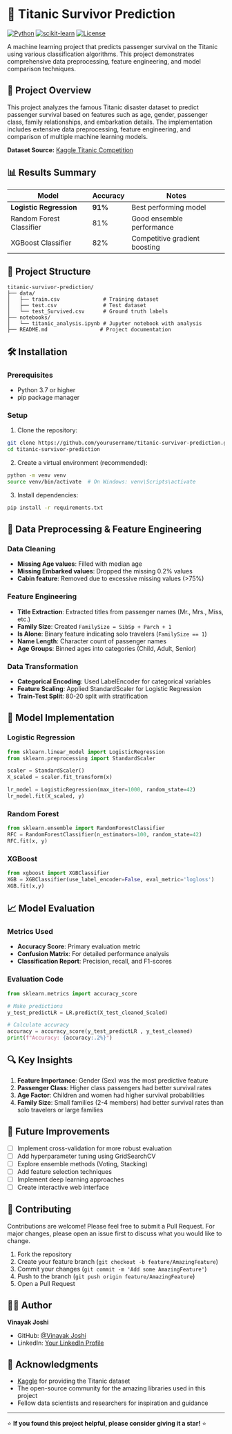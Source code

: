 # 🚢 Titanic Survivor Prediction

[![Python](https://img.shields.io/badge/Python-3.7%2B-blue.svg)](https://www.python.org/)
[![scikit-learn](https://img.shields.io/badge/scikit--learn-1.0%2B-orange.svg)](https://scikit-learn.org/)
[![License](https://img.shields.io/badge/License-MIT-green.svg)](LICENSE)

A machine learning project that predicts passenger survival on the Titanic using various classification algorithms. This project demonstrates comprehensive data preprocessing, feature engineering, and model comparison techniques.

## 🎯 Project Overview

This project analyzes the famous Titanic disaster dataset to predict passenger survival based on features such as age, gender, passenger class, family relationships, and embarkation details. The implementation includes extensive data preprocessing, feature engineering, and comparison of multiple machine learning models.

**Dataset Source:** [Kaggle Titanic Competition](https://www.kaggle.com/competitions/titanic)

## 📊 Results Summary

| Model | Accuracy | Notes |
|-------|----------|-------|
| **Logistic Regression** | **91%** | Best performing model |
| Random Forest Classifier | 81% | Good ensemble performance |
| XGBoost Classifier | 82% | Competitive gradient boosting |

## 📁 Project Structure

```
titanic-survivor-prediction/
├── data/
│   ├── train.csv              # Training dataset
│   ├── test.csv               # Test dataset
│   └── test_Survived.csv      # Ground truth labels
├── notebooks/
│   └── titanic_analysis.ipynb # Jupyter notebook with analysis
├── README.md                 # Project documentation
```

## 🛠️ Installation

### Prerequisites
- Python 3.7 or higher
- pip package manager

### Setup
1. Clone the repository:
```bash
git clone https://github.com/yourusername/titanic-survivor-prediction.git
cd titanic-survivor-prediction
```

2. Create a virtual environment (recommended):
```bash
python -m venv venv
source venv/bin/activate  # On Windows: venv\Scripts\activate
```

3. Install dependencies:
```bash
pip install -r requirements.txt
```

## 🧹 Data Preprocessing & Feature Engineering

### Data Cleaning
- **Missing Age values**: Filled with median age
- **Missing Embarked values**: Dropped the missing 0.2% values
- **Cabin feature**: Removed due to excessive missing values (>75%)

### Feature Engineering
- **Title Extraction**: Extracted titles from passenger names (Mr., Mrs., Miss, etc.)
- **Family Size**: Created `FamilySize = SibSp + Parch + 1`
- **Is Alone**: Binary feature indicating solo travelers (`FamilySize == 1`)
- **Name Length**: Character count of passenger names
- **Age Groups**: Binned ages into categories (Child, Adult, Senior)

### Data Transformation
- **Categorical Encoding**: Used LabelEncoder for categorical variables
- **Feature Scaling**: Applied StandardScaler for Logistic Regression
- **Train-Test Split**: 80-20 split with stratification

## 🤖 Model Implementation

### Logistic Regression
```python
from sklearn.linear_model import LogisticRegression
from sklearn.preprocessing import StandardScaler

scaler = StandardScaler()
X_scaled = scaler.fit_transform(x)

lr_model = LogisticRegression(max_iter=1000, random_state=42)
lr_model.fit(X_scaled, y)
```

### Random Forest
```python
from sklearn.ensemble import RandomForestClassifier
RFC = RandomForestClassifier(n_estimators=100, random_state=42)
RFC.fit(x, y)
```

### XGBoost
```python
from xgboost import XGBClassifier
XGB = XGBClassifier(use_label_encoder=False, eval_metric='logloss')
XGB.fit(x,y)
```

## 📈 Model Evaluation

### Metrics Used
- **Accuracy Score**: Primary evaluation metric
- **Confusion Matrix**: For detailed performance analysis
- **Classification Report**: Precision, recall, and F1-scores

### Evaluation Code
```python
from sklearn.metrics import accuracy_score

# Make predictions
y_test_predictLR = LR.predict(X_test_cleaned_Scaled)

# Calculate accuracy
accuracy = accuracy_score(y_test_predictLR , y_test_cleaned)
print(f"Accuracy: {accuracy:.2%}")
```

## 🔍 Key Insights

1. **Feature Importance**: Gender (Sex) was the most predictive feature
2. **Passenger Class**: Higher class passengers had better survival rates
3. **Age Factor**: Children and women had higher survival probabilities
4. **Family Size**: Small families (2-4 members) had better survival rates than solo travelers or large families


## 🎯 Future Improvements

- [ ] Implement cross-validation for more robust evaluation
- [ ] Add hyperparameter tuning using GridSearchCV
- [ ] Explore ensemble methods (Voting, Stacking)
- [ ] Add feature selection techniques
- [ ] Implement deep learning approaches
- [ ] Create interactive web interface

## 🤝 Contributing

Contributions are welcome! Please feel free to submit a Pull Request. For major changes, please open an issue first to discuss what you would like to change.

1. Fork the repository
2. Create your feature branch (`git checkout -b feature/AmazingFeature`)
3. Commit your changes (`git commit -m 'Add some AmazingFeature'`)
4. Push to the branch (`git push origin feature/AmazingFeature`)
5. Open a Pull Request


## 👨‍💻 Author

**Vinayak Joshi**
- GitHub: [@Vinayak Joshi](https://github.com/vinayakjoshi04)
- LinkedIn: [Your LinkedIn Profile](https://www.linkedin.com/in/vinayak-joshi-99521528b/)

## 🙏 Acknowledgments

- [Kaggle](https://www.kaggle.com/) for providing the Titanic dataset
- The open-source community for the amazing libraries used in this project
- Fellow data scientists and researchers for inspiration and guidance

---

⭐ **If you found this project helpful, please consider giving it a star!** ⭐
